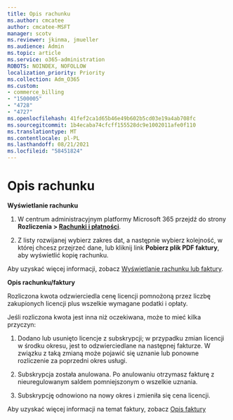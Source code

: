 ```yaml
---
title: Opis rachunku
ms.author: cmcatee
author: cmcatee-MSFT
manager: scotv
ms.reviewer: jkinma, jmueller
ms.audience: Admin
ms.topic: article
ms.service: o365-administration
ROBOTS: NOINDEX, NOFOLLOW
localization_priority: Priority
ms.collection: Adm_O365
ms.custom:
- commerce_billing
- "1500005"
- "4728"
- "4727"
ms.openlocfilehash: 41fef2ca1d65b46e49b602b5cd03e19a4ab708fc
ms.sourcegitcommit: 1b4ecaba74cfcff155528dc9e1002011afe0f110
ms.translationtype: MT
ms.contentlocale: pl-PL
ms.lasthandoff: 08/21/2021
ms.locfileid: "58451824"
---
```

# <a name="understand-your-bill"></a>Opis rachunku

**Wyświetlanie rachunku**

1. W centrum administracyjnym platformy Microsoft 365 przejdź do strony **Rozliczenia > [Rachunki i płatności](https://go.microsoft.com/fwlink/p/?linkid=848039)**.

2. Z listy rozwijanej wybierz zakres dat, a następnie wybierz kolejność, w której chcesz przejrzeć dane, lub kliknij link **Pobierz plik PDF faktury**, aby wyświetlić kopię rachunku.

Aby uzyskać więcej informacji, zobacz [Wyświetlanie rachunku lub faktury](https://docs.microsoft.com/microsoft-365/commerce/billing-and-payments/view-your-bill-or-invoice).

**Opis rachunku/faktury**

Rozliczona kwota odzwierciedla cenę licencji pomnożoną przez liczbę zakupionych licencji plus wszelkie wymagane podatki i opłaty.

Jeśli rozliczona kwota jest inna niż oczekiwana, może to mieć kilka przyczyn:

1. Dodano lub usunięto licencje z subskrypcji; w przypadku zmian licencji w środku okresu, jest to odzwierciedlane na następnej fakturze.  W związku z taką zmianą może pojawić się uznanie lub ponowne rozliczenie za poprzedni okres usługi.

2. Subskrypcja została anulowana.  Po anulowaniu otrzymasz fakturę z nieuregulowanym saldem pomniejszonym o wszelkie uznania.

3. Subskrypcję odnowiono na nowy okres i zmieniła się cena licencji.  

Aby uzyskać więcej informacji na temat faktury, zobacz [Opis faktury](https://support.office.com/article/Understand-your-invoice-for-Office-365-for-business-0724b428-fb59-4962-8c37-6674166d7507)
